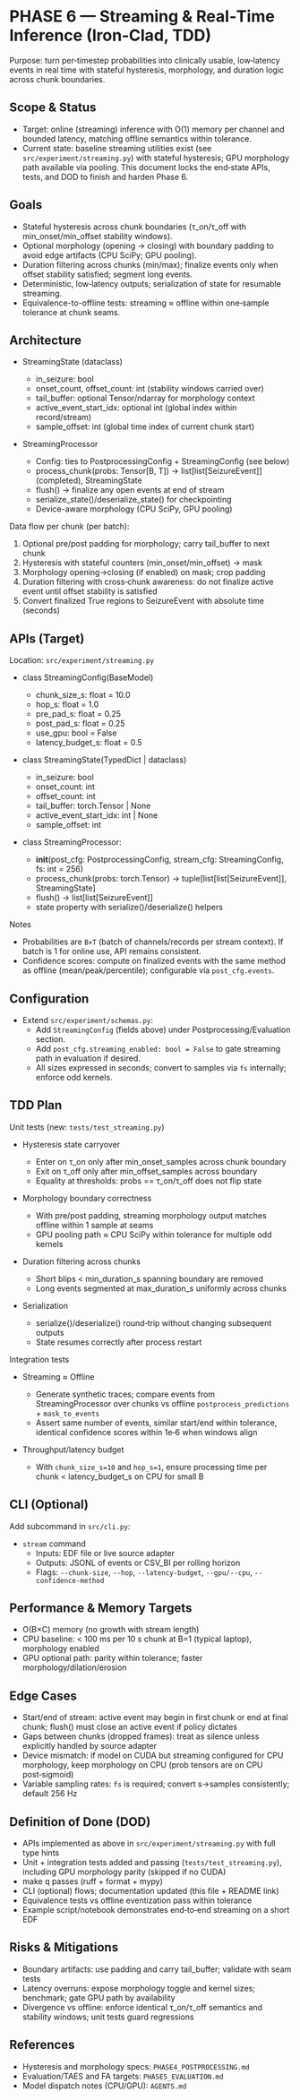 # PHASE 6 — Streaming & Real‑Time Inference (Iron‑Clad, TDD)

Purpose: turn per‑timestep probabilities into clinically usable, low‑latency events in real time with stateful hysteresis, morphology, and duration logic across chunk boundaries.

## Scope & Status
- Target: online (streaming) inference with O(1) memory per channel and bounded latency, matching offline semantics within tolerance.
- Current state: baseline streaming utilities exist (see `src/experiment/streaming.py`) with stateful hysteresis; GPU morphology path available via pooling. This document locks the end‑state APIs, tests, and DOD to finish and harden Phase 6.

## Goals
- Stateful hysteresis across chunk boundaries (τ_on/τ_off with min_onset/min_offset stability windows).
- Optional morphology (opening → closing) with boundary padding to avoid edge artifacts (CPU SciPy; GPU pooling).
- Duration filtering across chunks (min/max); finalize events only when offset stability satisfied; segment long events.
- Deterministic, low‑latency outputs; serialization of state for resumable streaming.
- Equivalence-to-offline tests: streaming ≈ offline within one‑sample tolerance at chunk seams.

## Architecture
- StreamingState (dataclass)
  - in_seizure: bool
  - onset_count, offset_count: int (stability windows carried over)
  - tail_buffer: optional Tensor/ndarray for morphology context
  - active_event_start_idx: optional int (global index within record/stream)
  - sample_offset: int (global time index of current chunk start)

- StreamingProcessor
  - Config: ties to PostprocessingConfig + StreamingConfig (see below)
  - process_chunk(probs: Tensor[B, T]) -> list[list[SeizureEvent]] (completed), StreamingState
  - flush() -> finalize any open events at end of stream
  - serialize_state()/deserialize_state() for checkpointing
  - Device-aware morphology (CPU SciPy, GPU pooling)

Data flow per chunk (per batch):
1) Optional pre/post padding for morphology; carry tail_buffer to next chunk
2) Hysteresis with stateful counters (min_onset/min_offset) → mask
3) Morphology opening→closing (if enabled) on mask; crop padding
4) Duration filtering with cross‑chunk awareness: do not finalize active event until offset stability is satisfied
5) Convert finalized True regions to SeizureEvent with absolute time (seconds)

## APIs (Target)
Location: `src/experiment/streaming.py`

- class StreamingConfig(BaseModel)
  - chunk_size_s: float = 10.0
  - hop_s: float = 1.0
  - pre_pad_s: float = 0.25
  - post_pad_s: float = 0.25
  - use_gpu: bool = False
  - latency_budget_s: float = 0.5

- class StreamingState(TypedDict | dataclass)
  - in_seizure: bool
  - onset_count: int
  - offset_count: int
  - tail_buffer: torch.Tensor | None
  - active_event_start_idx: int | None
  - sample_offset: int

- class StreamingProcessor:
  - __init__(post_cfg: PostprocessingConfig, stream_cfg: StreamingConfig, fs: int = 256)
  - process_chunk(probs: torch.Tensor) -> tuple[list[list[SeizureEvent]], StreamingState]
  - flush() -> list[list[SeizureEvent]]
  - state property with serialize()/deserialize() helpers

Notes
- Probabilities are `B×T` (batch of channels/records per stream context). If batch is 1 for online use, API remains consistent.
- Confidence scores: compute on finalized events with the same method as offline (mean/peak/percentile); configurable via `post_cfg.events`.

## Configuration
- Extend `src/experiment/schemas.py`:
  - Add `StreamingConfig` (fields above) under Postprocessing/Evaluation section.
  - Add `post_cfg.streaming_enabled: bool = False` to gate streaming path in evaluation if desired.
  - All sizes expressed in seconds; convert to samples via `fs` internally; enforce odd kernels.

## TDD Plan
Unit tests (new: `tests/test_streaming.py`)
- Hysteresis state carryover
  - Enter on τ_on only after min_onset_samples across chunk boundary
  - Exit on τ_off only after min_offset_samples across boundary
  - Equality at thresholds: probs == τ_on/τ_off does not flip state

- Morphology boundary correctness
  - With pre/post padding, streaming morphology output matches offline within 1 sample at seams
  - GPU pooling path ≈ CPU SciPy within tolerance for multiple odd kernels

- Duration filtering across chunks
  - Short blips < min_duration_s spanning boundary are removed
  - Long events segmented at max_duration_s uniformly across chunks

- Serialization
  - serialize()/deserialize() round‑trip without changing subsequent outputs
  - State resumes correctly after process restart

Integration tests
- Streaming ≈ Offline
  - Generate synthetic traces; compare events from StreamingProcessor over chunks vs offline `postprocess_predictions` + `mask_to_events`
  - Assert same number of events, similar start/end within tolerance, identical confidence scores within 1e‑6 when windows align

- Throughput/latency budget
  - With `chunk_size_s=10` and `hop_s=1`, ensure processing time per chunk < latency_budget_s on CPU for small B

## CLI (Optional)
Add subcommand in `src/cli.py`:
- `stream` command
  - Inputs: EDF file or live source adapter
  - Outputs: JSONL of events or CSV_BI per rolling horizon
  - Flags: `--chunk-size`, `--hop`, `--latency-budget`, `--gpu/--cpu`, `--confidence-method`

## Performance & Memory Targets
- O(B×C) memory (no growth with stream length)
- CPU baseline: < 100 ms per 10 s chunk at B=1 (typical laptop), morphology enabled
- GPU optional path: parity within tolerance; faster morphology/dilation/erosion

## Edge Cases
- Start/end of stream: active event may begin in first chunk or end at final chunk; flush() must close an active event if policy dictates
- Gaps between chunks (dropped frames): treat as silence unless explicitly handled by source adapter
- Device mismatch: if model on CUDA but streaming configured for CPU morphology, keep morphology on CPU (prob tensors are on CPU post‑sigmoid)
- Variable sampling rates: `fs` is required; convert s→samples consistently; default 256 Hz

## Definition of Done (DOD)
- APIs implemented as above in `src/experiment/streaming.py` with full type hints
- Unit + integration tests added and passing (`tests/test_streaming.py`), including GPU morphology parity (skipped if no CUDA)
- make q passes (ruff + format + mypy)
- CLI (optional) flows; documentation updated (this file + README link)
- Equivalence tests vs offline eventization pass within tolerance
- Example script/notebook demonstrates end‑to‑end streaming on a short EDF

## Risks & Mitigations
- Boundary artifacts: use padding and carry tail_buffer; validate with seam tests
- Latency overruns: expose morphology toggle and kernel sizes; benchmark; gate GPU path by availability
- Divergence vs offline: enforce identical τ_on/τ_off semantics and stability windows; unit tests guard regressions

## References
- Hysteresis and morphology specs: `PHASE4_POSTPROCESSING.md`
- Evaluation/TAES and FA targets: `PHASE5_EVALUATION.md`
- Model dispatch notes (CPU/GPU): `AGENTS.md`

